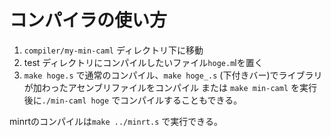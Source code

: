 # コンパイラの使い方
1. `compiler/my-min-caml` ディレクトリ下に移動
2. test ディレクトリにコンパイルしたいファイル`hoge.m`lを置く
3. `make hoge.s` で通常のコンパイル、`make hoge_.s` (下付きバー)でライブラリが加わったアセンブリファイルをコンパイル
または
`make min-caml` を実行後に`./min-caml hoge` でコンパイルすることもできる。

minrtのコンパイルは`make ../minrt.s` で実行できる。

